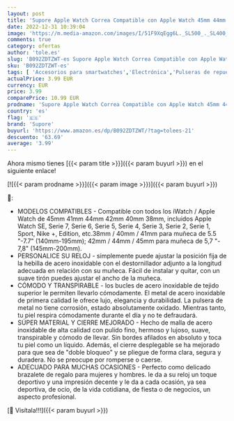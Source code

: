 ```yaml
---
layout: post
title: 'Supore Apple Watch Correa Compatible con Apple Watch 45mm 44mm 42mm 41mm 40mm 38mm  Pulsera de Repuesto con Hebilla Metal de Acero Inoxidable Compatible con Apple Watch SE/iWatch Series 7 6 5 4 3 2 1'
date: 2022-12-31 10:39:04
image: 'https://m.media-amazon.com/images/I/51F9XqEgg6L._SL500_._SL400_.jpg'
comments: true
category: ofertas
author: 'tole.es'
slug: 'B092ZDTZWT-es Supore Apple Watch Correa Compatible con Apple Watch 45mm...'
sku: 'B092ZDTZWT-es'
tags: [ 'Accesorios para smartwatches','Electrónica','Pulseras de repuesto para smartwatches','Tecnología para vestir','apple','supore','🇪🇸', ]
actualPrice: 3.99 EUR
currency: EUR
price: 3.99
comparePrice: 10.99 EUR
prodname: 'Supore Apple Watch Correa Compatible con Apple Watch 45mm 44mm 42mm 41mm 40mm 38mm  Pulsera de Repuesto con Hebilla Metal de Acero Inoxidable Compatible con Apple Watch SE/iWatch Series 7 6 5 4 3 2 1'
country: 'es'
flag: '🇪🇸'
brand: 'Supore'
buyurl: 'https://www.amazon.es/dp/B092ZDTZWT/?tag=tolees-21'
descuento: '63.69'
average: '3.99'
---
```


Ahora mismo tienes [{{< param title >}}]({{< param buyurl >}}) en el siguiente enlace!

[![{{< param prodname >}}]({{< param image >}})]({{< param buyurl >}})

🔎:

- MODELOS COMPATIBLES - Compatible con todos los iWatch / Apple Watch de 45mm 41mm 44mm 42mm 40mm 38mm, incluidos Apple Watch SE, Serie 7, Serie 6, Serie 5, Serie 4, Serie 3, Serie 2, Serie 1, Sport, Nike +, Edition, etc.38mm / 40mm / 41mm para muñeca de 5.5 "-7.7" (140mm-195mm); 42mm / 44mm / 45mm para muñeca de 5,7 "- 7,8" (145mm-200mm).
- PERSONALICE SU RELOJ - simplemente puede ajustar la posición fija de la hebilla de acero inoxidable con el destornillador adjunto a la longitud adecuada en relación con su muñeca. Fácil de instalar y quitar, con un suave tirón puedes ajustar el ancho de la muñeca.
- CÓMODO Y TRANSPIRABLE - los bucles de acero inoxidable de tejido superior le permiten llevarlo cómodamente. El metal de acero inoxidable de primera calidad le ofrece lujo, elegancia y durabilidad. La pulsera de metal no tiene corrosión, estado absolutamente oxidado. Mientras tanto, tu piel respira cómodamente durante el día y no te defraudará.
- SÚPER MATERIAL Y CIERRE MEJORADO - Hecho de malla de acero inoxidable de alta calidad con pulido fino, hermoso y lujoso, suave, transpirable y cómodo de llevar. Sin bordes afilados en absoluto y toca tu piel como un líquido. Además, el cierre desplegable se ha mejorado para que sea de "doble bloqueo" y se pliegue de forma clara, segura y duradera. No se preocupe por romperse o caerse.
- ADECUADO PARA MUCHAS OCASIONES - Perfecto como delicado brazalete de regalo para mujeres y hombres. le da a su reloj un toque deportivo y una impresión decente y le da a cada ocasión, ya sea deportiva, de ocio, de la vida cotidiana, de fiesta o de negocios, un aspecto profesional.

[🛒 Visítala!!!]({{< param buyurl >}})

